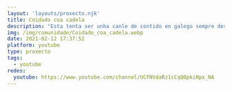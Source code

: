 ```yaml
---
layout: 'layouts/proxecto.njk'
title: Coidado coa cadela
description: "Esta tenta ser unha canle de contido en galego sempre desde o feminismo, a interseccionalidade, o LGTBIAQ+, a autocrítica e o coidado pola lingua galega. Sexa normativa ou non \U0001F618\n\nPodes atoparme nas redes de Nuria Vil e estarei encantada de recibir suxestións, propostas e memes! \U0001F6F8\U0001F404"
img: /img/comunidade/Coidado_coa_cadela.webp
date: 2021-02-12 17:37:52
platform: youtube
type: proxecto
tags:
  - youtube
redes:
  youtube: https://www.youtube.com/channel/UCFNVdaRz1cCqQ0pkiNpx_NA
---
```

